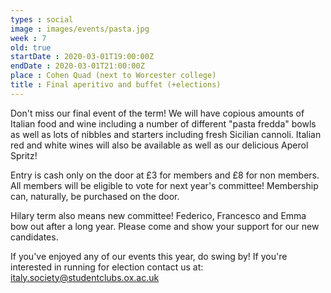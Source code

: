 ```yaml
---
types : social
image : images/events/pasta.jpg
week : 7
old: true
startDate : 2020-03-01T19:00:00Z
endDate : 2020-03-01T21:00:00Z
place : Cohen Quad (next to Worcester college)
title : Final aperitivo and buffet (+elections)
---
```


Don't miss our final event of the term! We will have copious amounts of Italian food and wine including a number of different "pasta fredda" bowls as well as lots of nibbles and starters including fresh Sicilian cannoli. Italian red and white wines will also be available as well as our delicious Aperol Spritz!

Entry is cash only on the door at £3 for members and £8 for non members. All members will be eligible to vote for next year's committee! Membership can, naturally, be purchased on the door.

Hilary term also means new committee! Federico, Francesco and Emma bow out after a long year. Please come and show your support for our new candidates.

If you've enjoyed any of our events this year, do swing by! If you're interested in running for election contact us at: italy.society@studentclubs.ox.ac.uk
